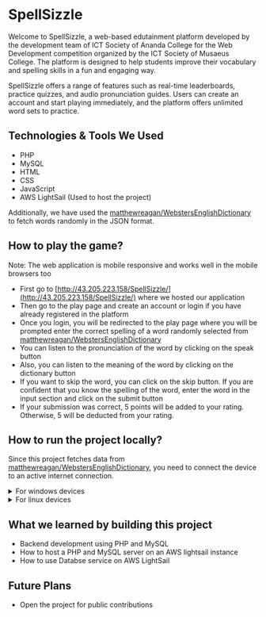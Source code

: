 # SpellSizzle

Welcome to SpellSizzle, a web-based edutainment platform developed by the development team of ICT Society of Ananda College for the Web Development competition organized by the ICT Society of Musaeus College. The platform is designed to help students improve their vocabulary and spelling skills in a fun and engaging way.

SpellSizzle offers a range of features such as real-time leaderboards, practice quizzes, and audio pronunciation guides. Users can create an account and start playing immediately, and the platform offers unlimited word sets to practice.

## Technologies & Tools We Used

-   PHP
-   MySQL
-   HTML
-   CSS
-   JavaScript
-   AWS LightSail (Used to host the project)

Additionally, we have used the [matthewreagan/WebstersEnglishDictionary](https://github.com/matthewreagan/WebstersEnglishDictionary) to fetch words randomly in the JSON format.

## How to play the game?

Note: The web application is mobile responsive and works well in the mobile browsers too

-   First go to [http://43.205.223.158/SpellSizzle/](http://43.205.223.158/SpellSizzle/) where we hosted our application
-   Then go to the play page and create an account or login if you have already registered in the platform
-   Once you login, you will be redirected to the play page where you will be prompted enter the correct spelling of a word randomly selected from [matthewreagan/WebstersEnglishDictionary](https://github.com/matthewreagan/WebstersEnglishDictionary)
-   You can listen to the pronunciation of the word by clicking on the speak button
-   Also, you can listen to the meaning of the word by clicking on the dictionary button
-   If you want to skip the word, you can click on the skip button. If you are confident that you know the spelling of the word, enter the word in the input section and click on the submit button
-   If your submission was correct, 5 points will be added to your rating. Otherwise, 5 will be deducted from your rating.

## How to run the project locally?

Since this project fetches data from [matthewreagan/WebstersEnglishDictionary](https://github.com/matthewreagan/WebstersEnglishDictionary), you need to connect the device to an active internet connection.

<details>
<summary>For windows devices</summary>
<ol>
    <li>First install the <a href="https://www.apachefriends.org/" target="_blank">XAMPP</a> server in your machine</li>
    <li></li>
    <li></li>
    <li></li>
</ol>
</details>

<details>
<summary>For linux devices</summary>
<ol>
    <li>First install the <a href="https://www.apachefriends.org/" target="_blank">XAMPP</a> server in your machine</li>
    <li>Next start the MySQL server</li>
    <li>Then head overto PHPMyAdmin in the localhost and create a Database named as 'spellsizzle'. Next import the <a href="./sql/users.sql">SpellSizzle/sql/users.sql</a> file in to the database</li>
    <li>
        Install PHP and PHP-MySQL
        <pre>sudo apt-get install php php-mysql</pre>
    </li>
    <li>Install git
        <pre>sudo apt-get install git</pre>
    </li>
    <li>Clone the project from github and navigate to the root directory of the project
    <pre>git clone https://github.com/shakyapeiris/SpellSizzle.git && cd SpellSizzle</pre></li>
    <li>Serve the PHP project
    <pre>php -S 0.0.0.0:3000</pre></li>
</ol>
</details>

## What we learned by building this project

-   Backend development using PHP and MySQL
-   How to host a PHP and MySQL server on an AWS lightsail instance
-   How to use Databse service on AWS LightSail

## Future Plans

-   Open the project for public contributions
